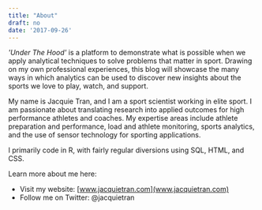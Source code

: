 ```yaml
---
title: "About"
draft: no
date: '2017-09-26'
---
```


_'Under The Hood'_ is a platform to demonstrate what is possible when we apply analytical techniques to solve problems that matter in sport. Drawing on my own professional experiences, this blog will showcase the many ways in which analytics can be used to discover new insights about the sports we love to play, watch, and support.

My name is Jacquie Tran, and I am a sport scientist working in elite sport. I am passionate about translating research into applied outcomes for high performance athletes and coaches. My expertise areas include athlete preparation and performance, load and athlete monitoring, sports analytics, and the use of sensor technology for sporting applications.

I primarily code in R, with fairly regular diversions using SQL, HTML, and CSS.

Learn more about me here:

- Visit my website: [www.jacquietran.com](www.jacquietran.com)
- Follow me on Twitter: @jacquietran